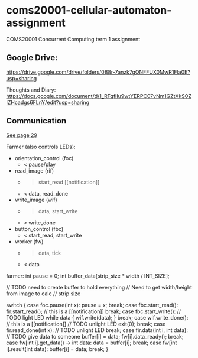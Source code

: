 # coms20001-cellular-automaton-assignment
COMS20001 Concurrent Computing term 1 assignment

## Google Drive:
https://drive.google.com/drive/folders/0B8r-7anzk7gQNFFUX0MwR1Fla0E?usp=sharing

Thoughts and Diary:
https://docs.google.com/document/d/1_RFqflIu9wtYERPC07vNm1GZtXkS0ZIZHcadgs6FLnY/edit?usp=sharing


## Communication
[See page 29](https://www.xmos.com/download/private/XMOS-Programming-Guide-%28documentation%29%28F%29.pdf)

Farmer (also controls LEDs):

* orientation_control (foc)
  * < pause/play
* read_image (rif)
  * > start_read [[notification]]
  * < data, read_done
* write_image (wif)
  * > data, start_write
  * < write_done
* button_control (fbc)
  * < start_read, start_write
* worker (fw)
  * > data, tick
  * < data

farmer:
int pause = 0;
int buffer_data[strip_size * width / INT_SIZE];

// TODO need to create buffer to hold everything
// Need to get width/height from image to calc
// strip size

switch {
    case foc.pause(int x):
        pause = x;
        break;
    case fbc.start_read():
        fir.start_read(); // this is a [[notification]]
        break;
    case fbc.start_write():
        // TODO light LED
        while data {
            wif.write(data);
        }
        break;
    case wif.write_done(): // this is a [[notification]]
        // TODO unlight LED
        exit(0);
        break;
    case fir.read_done(int x):
        // TODO unlight LED
        break;
    case fir.data(int i, int data):
        // TODO give data to someone
        buffer[i] = data;
        fw[i].data_ready();
        break;
    case fw[int i].get_data() -> int data:
        data = buffer[i];
        break;
    case fw[int i].result(int data):
        buffer[i] = data;
        break;
}
